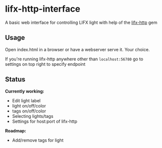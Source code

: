 lifx-http-interface
===================

A basic web interface for controlling LIFX light with help of the [lifx-http](https://github.com/chendo/lifx-http) gem


Usage
------------
Open index.html in a browser or have a webserver serve it. Your choice.

If you're running lifx-http anywhere other than ```localhost:56780``` go to settings on top right to specify endpoint



Status
------
**Currently working:**
- Edit light label
- light on/off/color
- tags on/off/color
- Selecting lights/tags
- Settings for host:port of lifx-http

**Roadmap:**
- Add/remove tags for light
